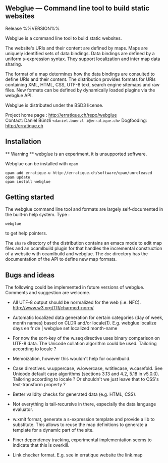Webglue — Command line tool to build static websites
-------------------------------------------------------------------------------
Release %%VERSION%%

Webglue is a command line tool to build static websites.

The website's URIs and their content are defined by maps. Maps are
uniquely identified sets of data bindings. Data bindings are defined
by a uniform s-expression syntax. They support localization and inter
map data sharing.

The format of a map determines how the data bindings are consulted to
define URIs and their content. The distribution provides formats for
URIs containing XML, HTML, CSS, UTF-8 text, search engine sitemaps and
raw files. New formats can be defined by dynamically loaded plugins
via the webglue API.

Webglue is distributed under the BSD3 license.

Project home page : http://erratique.ch/repo/webglue  
Contact: Daniel Bünzli `<daniel.buenzl i@erratique.ch>`
Dogfooding: http://erratique.ch

## Installation

** Warning ** webglue is an experiment, it is unsupported software.

Webglue can be installed with `opam`

    opam add erratique-u http://erratique.ch/software/opam/unreleased
    opam update
    opam install webglue


## Getting started

The webglue command line tool and formats are largely self-documented
in the built-in help system. Type :

    webglue 

to get help pointers.

The `share` directory of the distribution contains an emacs mode to
edit map files and an ocamlbuild plugin for that handles the
incremental construction of a website with ocamlbuild and webglue. The
`doc` directory has the documentation of the API to define new map
formats.


## Bugs and ideas

The following could be implemented in future versions of webglue.
Comments and suggestion are welcome.

* All UTF-8 output should be normalized for the web (i.e. NFC).
  http://www.w3.org/TR/charmod-norm/

* Automatic localized data generation for certain categories (day of 
  week, month names) based on CLDR and/or locale(1). 
  E.g. webglue localize days en fr de | webglue set localized month-name

* For now the sort-key of the w.seq directive uses binary comparison on 
  UTF-8 data. The Unicode collation algorithm could be used. 
  Tailoring according to locale ?

* Memoization, however this wouldn't help for ocamlbuild.

* Case directives. w.uppercase, w.lowercase, w.titlecase, w.casefold.
  See Unicode default case algorithms (sections 3.13 and 4.2, 5.18 in
  v5.0.0).  Tailoring according to locale ?  Or shouldn't we just
  leave that to CSS's text-transform property ?

* Better validity checks for generated data (e.g. HTML, CSS).

* Not everything is tail-recursive in there, especially the data language
  evaluator. 

* w.xmlt format, generate a s-expression template and provide a lib to
  substitute. This allows to reuse the map definitions to generate a
  template for a dynamic part of the site.

* Finer dependency tracking, experimental implementation seems to indicate
  that this is overkill.

* Link checker format. E.g. see in erratique website the link.map
